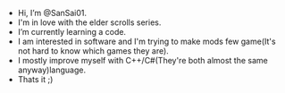 -  Hi, I’m @SanSai01.
-  I'm in love with the elder scrolls series.
-  I’m currently learning a code.
-  I am interested in software and I'm trying to make mods few game(It's not hard to know which games they are).
-  I mostly improve myself with C++/C#(They're both almost the same anyway)language.
- Thats it ;)
<!---
SanSai01/SanSai01 is a ✨ special ✨ repository because its `README.md` (this file) appears on your GitHub profile.
You can click the Preview link to take a look at your changes.
--->
